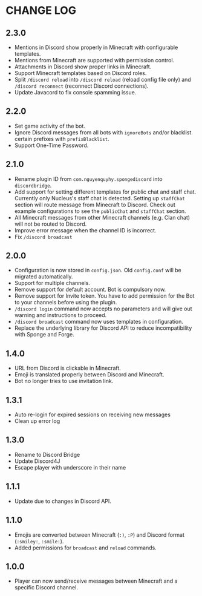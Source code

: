 # CHANGE LOG

## 2.3.0
- Mentions in Discord show properly in Minecraft with configurable templates.
- Mentions from Minecraft are supported with permission control.
- Attachments in Discord show proper links in Minecraft.
- Support Minecraft templates based on Discord roles.
- Split `/discord reload` into `/discord reload` (reload config file only) and `/discord reconnect` (reconnect Discord connections).
- Update Javacord to fix console spamming issue.

## 2.2.0
- Set game activity of the bot.
- Ignore Discord messages from all bots with `ignoreBots` and/or blacklist certain prefixes with `prefixBlacklist`. 
- Support One-Time Password.

## 2.1.0
- Rename plugin ID from `com.nguyenquyhy.spongediscord` into `discordbridge`.
- Add support for setting different templates for public chat and staff chat. Currently only Nucleus's staff chat is detected. Setting up `staffChat` section will route message from Minecraft to Discord. Check out example configurations to see the `publicChat` and `staffChat` section.
- All Minecraft messages from other Minecraft channels (e.g. Clan chat) will not be routed to Discord.
- Improve error message when the channel ID is incorrect.
- Fix `/discord broadcast` 

## 2.0.0
- Configuration is now stored in `config.json`. Old `config.conf` will be migrated automatically. 
- Support for multiple channels.
- Remove support for default account. Bot is compulsory now.
- Remove support for Invite token. You have to add permission for the Bot to your channels before using the plugin.
- `/discord login` command now accepts no parameters and will give out warning and instructions to proceed.
- `/discord broadcast` command now uses templates in configuration.
- Replace the underlying library for Discord API to reduce incompatibility with Sponge and Forge.

## 1.4.0
- URL from Discord is clickable in Minecraft.
- Emoji is translated properly between Discord and Minecraft.
- Bot no longer tries to use invitation link.

## 1.3.1
- Auto re-login for expired sessions on receiving new messages
- Clean up error log

## 1.3.0
- Rename to Discord Bridge
- Update Discord4J
- Escape player with underscore in their name

## 1.1.1
- Update due to changes in Discord API.

## 1.1.0

- Emojis are converted between Minecraft (`:)`, `:P`) and Discord format (`:smiley:`, `:smile:`).
- Added permissions for `broadcast` and `reload` commands.

## 1.0.0

- Player can now send/receive messages between Minecraft and a specific Discord channel.
